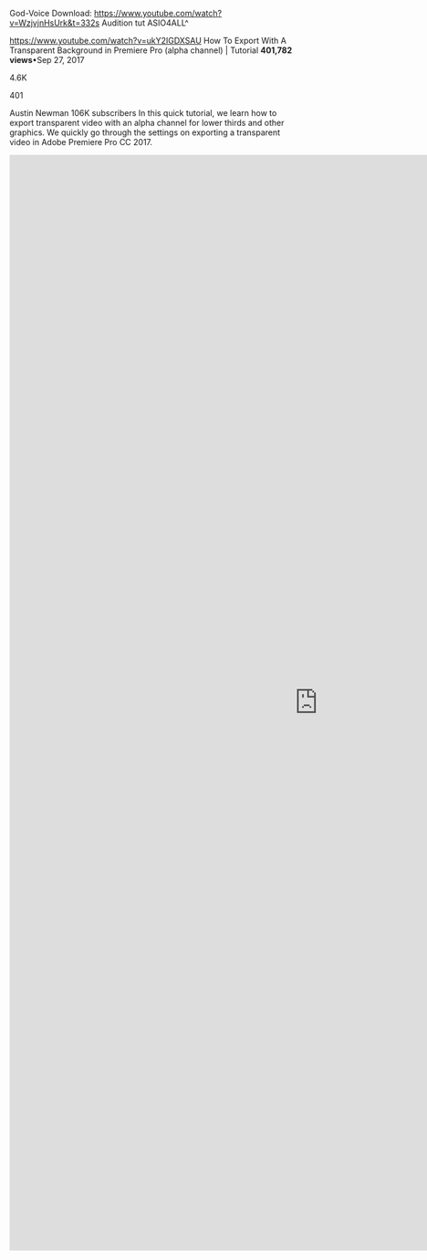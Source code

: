 God-Voice Download: https://www.youtube.com/watch?v=WzjvjnHsUrk&t=332s
Audition tut
ASIO4ALL^


https://www.youtube.com/watch?v=ukY2IGDXSAU
How To Export With A Transparent Background in Premiere Pro (alpha channel) | Tutorial
**401,782 views**•Sep 27, 2017

4.6K

401

Austin Newman
106K subscribers
In this quick tutorial, we learn how to export transparent video with an alpha channel for lower thirds and other graphics. We quickly go through the settings on exporting a transparent video in Adobe Premiere Pro CC 2017.

<iframe
    src="https://player.twitch.tv/?duncanyoyo1&parent=wuu.bi"
    height="1920"
    width="1080"
    frameborder="0"
    allowfullscreen="yes>">
</iframe>